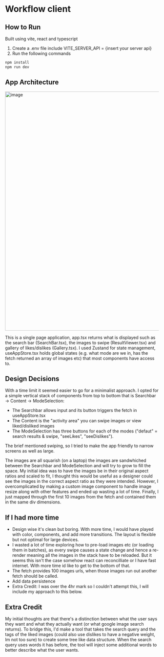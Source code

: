 # Workflow client

## How to Run
Built using vite, react and typescript

1. Create a .env file include VITE_SERVER_API = {insert your server api}
2. Run the following commands
```js
npm install
npm run dev
```

## App Architecture
<img width="782" alt="image" src="https://github.com/user-attachments/assets/85b8e61d-9b49-4a45-b305-120eba48ab6b">

This is a single page application, app.tsx returns what is displayed such as the search bar (SearchBar.tsx), the images to swipe (ResultViewer.tsx) and gallery of likes/dislikes (Gallery.tsx). I used Zustand for state management, useAppStore.tsx holds global states (e.g. what mode are we in, has the fetch returned an array of images etc) that most components have access to. 

## Design Decisions
With a time limit it seemed easier to go for a minimalist approach. I opted for a simple vertical stack of components from top to bottom that is Searchbar -> Content -> ModeSelection:

- The Searchbar allows input and its button triggers the fetch in useAppStore.tsx
- The Content is the "activity area" you can swipe images or view liked/disliked images
- The ModeSelection has three buttons for each of the modes ("defaut" = search results & swipe, "seeLikes", "seeDislikes"). 

The brief mentioned swiping, so I tried to make the app friendly to narrow screens as well as large.

The images are all squarish (on a laptop) the images are sandwhiched between the Searchbar and ModeSelection and will try to grow to fill the space. My initial idea was to have the images be in their original aspect ratios and scaled to fit, I thought this would be useful as a designer could see the images in the correct aspect ratio as they were intended. However, I overcomplicated by making a custom image component to handle image resize along with other features and ended up wasting a lot of time. Finally, I just mapped through the first 10 images from the fetch and contained them in the same div dimensions. 

## If I had more time
- Design wise it's clean but boring. With more time, I would have played with color, components, and add more transitions. The layout is flexible but not optimal for large devices. 
- I wasted a lot of time exploring how to pre-load images etc (or loading them in batches), as every swipe causes a state change and hence a re-render meaning all the images in the stack have to be reloaded. But it seems this isn't the case somehow react can reconcilliate or I have fast internet. With more time id like to get to the bottom of that.
- The fetch provides 100 images urls, when those images run out another fetch should be called.
- Add data persistence
- Extra Credit: I was over the 4hr mark so I couldn't attempt this, I will include my approach to this below.

## Extra Credit
My initial thoughts are that there's a distinction between what the user says they want and what they actually want (or what google image search returns). To bridge this, I'd make a tool that takes the search query and the tags of the liked images (could also use dislikes to have a negative weight, Im not too sure) to create some tree like data structure. When the search query uses words it has before, the tool will inject some additional words to better describe what the user wants.

